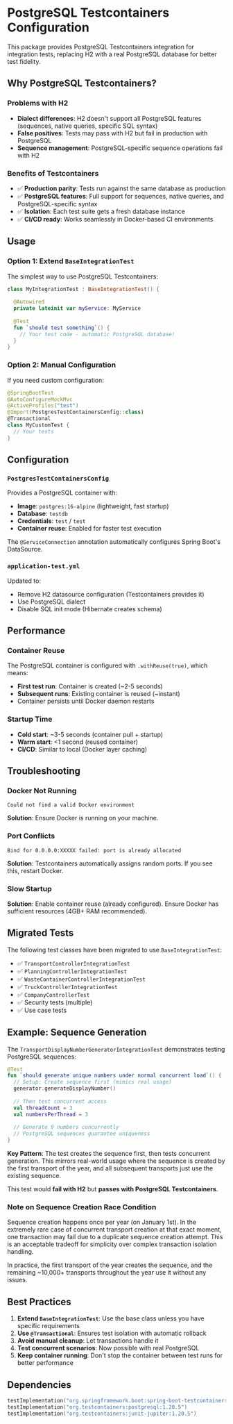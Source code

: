 # PostgreSQL Testcontainers Configuration

This package provides PostgreSQL Testcontainers integration for integration tests, replacing H2 with a real PostgreSQL database for better test fidelity.

## Why PostgreSQL Testcontainers?

### Problems with H2

-  **Dialect differences**: H2 doesn't support all PostgreSQL features (sequences, native queries, specific SQL syntax)
- **False positives**: Tests may pass with H2 but fail in production with PostgreSQL
- **Sequence management**: PostgreSQL-specific sequence operations fail with H2

### Benefits of Testcontainers

- ✅ **Production parity**: Tests run against the same database as production
- ✅ **PostgreSQL features**: Full support for sequences, native queries, and PostgreSQL-specific syntax
- ✅ **Isolation**: Each test suite gets a fresh database instance
- ✅ **CI/CD ready**: Works seamlessly in Docker-based CI environments

## Usage

### Option 1: Extend `BaseIntegrationTest`

The simplest way to use PostgreSQL Testcontainers:

```kotlin
class MyIntegrationTest : BaseIntegrationTest() {
  
  @Autowired
  private lateinit var myService: MyService
  
  @Test
  fun `should test something`() {
    // Your test code - automatic PostgreSQL database!
  }
}
```

### Option 2: Manual Configuration

If you need custom configuration:

```kotlin
@SpringBootTest
@AutoConfigureMockMvc
@ActiveProfiles("test")
@Import(PostgresTestContainersConfig::class)
@Transactional
class MyCustomTest {
  // Your tests
}
```

## Configuration

### `PostgresTestContainersConfig`

Provides a PostgreSQL container with:
- **Image**: `postgres:16-alpine` (lightweight, fast startup)
- **Database**: `testdb`
- **Credentials**: `test` / `test`
- **Container reuse**: Enabled for faster test execution

The `@ServiceConnection` annotation automatically configures Spring Boot's DataSource.

### `application-test.yml`

Updated to:
- Remove H2 datasource configuration (Testcontainers provides it)
- Use PostgreSQL dialect
- Disable SQL init mode (Hibernate creates schema)

## Performance

### Container Reuse

The PostgreSQL container is configured with `.withReuse(true)`, which means:
- **First test run**: Container is created (~2-5 seconds)
- **Subsequent runs**: Existing container is reused (~instant)
- Container persists until Docker daemon restarts

### Startup Time

- **Cold start**: ~3-5 seconds (container pull + startup)
- **Warm start**: <1 second (reused container)
- **CI/CD**: Similar to local (Docker layer caching)

## Troubleshooting

### Docker Not Running

```
Could not find a valid Docker environment
```

**Solution**: Ensure Docker is running on your machine.

### Port Conflicts

```
Bind for 0.0.0.0:XXXXX failed: port is already allocated
```

**Solution**: Testcontainers automatically assigns random ports. If you see this, restart Docker.

### Slow Startup

**Solution**: Enable container reuse (already configured). Ensure Docker has sufficient resources (4GB+ RAM recommended).

## Migrated Tests

The following test classes have been migrated to use `BaseIntegrationTest`:

- ✅ `TransportControllerIntegrationTest`
- ✅ `PlanningControllerIntegrationTest`
- ✅ `WasteContainerControllerIntegrationTest`
- ✅ `TruckControllerIntegrationTest`
- ✅ `CompanyControllerTest`
- ✅ Security tests (multiple)
- ✅ Use case tests

## Example: Sequence Generation

The `TransportDisplayNumberGeneratorIntegrationTest` demonstrates testing PostgreSQL sequences:

```kotlin
@Test
fun `should generate unique numbers under normal concurrent load`() {
  // Setup: Create sequence first (mimics real usage)
  generator.generateDisplayNumber()
  
  // Then test concurrent access
  val threadCount = 3
  val numbersPerThread = 3
  
  // Generate 9 numbers concurrently
  // PostgreSQL sequences guarantee uniqueness
}
```

**Key Pattern**: The test creates the sequence first, then tests concurrent generation. This mirrors real-world usage where the sequence is created by the first transport of the year, and all subsequent transports just use the existing sequence.

This test would **fail with H2** but **passes with PostgreSQL Testcontainers**.

### Note on Sequence Creation Race Condition

Sequence creation happens once per year (on January 1st). In the extremely rare case of concurrent transport creation at that exact moment, one transaction may fail due to a duplicate sequence creation attempt. This is an acceptable tradeoff for simplicity over complex transaction isolation handling.

In practice, the first transport of the year creates the sequence, and the remaining ~10,000+ transports throughout the year use it without any issues.

## Best Practices

1. **Extend `BaseIntegrationTest`**: Use the base class unless you have specific requirements
2. **Use `@Transactional`**: Ensures test isolation with automatic rollback
3. **Avoid manual cleanup**: Let transactions handle it
4. **Test concurrent scenarios**: Now possible with real PostgreSQL
5. **Keep container running**: Don't stop the container between test runs for better performance

## Dependencies

```kotlin
testImplementation("org.springframework.boot:spring-boot-testcontainers:$springVersion")
testImplementation("org.testcontainers:postgresql:1.20.5")
testImplementation("org.testcontainers:junit-jupiter:1.20.5")
```
